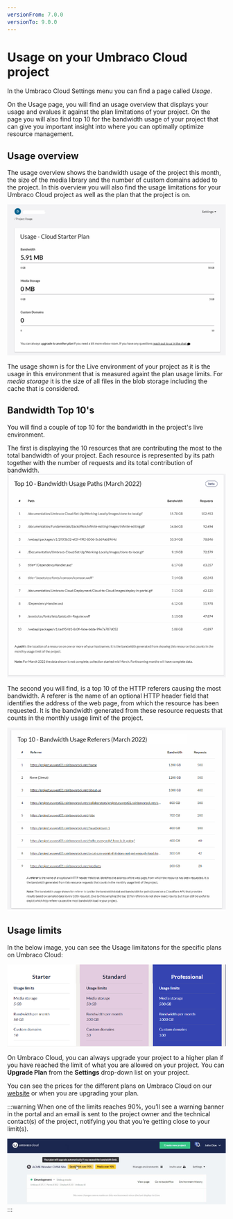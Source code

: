 ```yaml
---
versionFrom: 7.0.0
versionTo: 9.0.0
---
```


# Usage on your Umbraco Cloud project

In the Umbraco Cloud Settings menu you can find a page called _Usage_.

On the Usage page, you will find an usage overview that displays your usage and evalues it against the plan limitations of your project.
On the page you will also find top 10 for the bandwidth usage of your project that can give you important insight into where you can optimally optimize resource management.

## Usage overview
The usage overview shows the bandwidth usage of the project this month, the size of the media library and the number of custom domains added to the project.
In this overview you will also find the usage limitations for your Umbraco Cloud project as well as the plan that the project is on.

![Usage on Cloud](images/Usage.png)

The usage shown is for the Live environment of your project as it is the usage in this environment that is measured againt the plan usage limits.
For _media storage_ it is the size of all files in the blob storage including the cache that is considered.

## Bandwidth Top 10's
You will find a couple of top 10 for the bandwidth in the project's live environment.

The first is displaying the 10 resources that are contributing the most to the total bandwidth of your project. Each resource is represented by its path together with the number of requests and its total contribution of bandwidth.
![top 10 bandwidth](images/Top10BandwidthPaths2.png)

The second you will find, is a top 10 of the HTTP referers causing the most bandwidth. A referer is the name of an optional HTTP header field that identifies the address of the web page, from which the resource has been requested. It is the bandwidth generated from these resource requests that counts in the monthly usage limit of the project.

![top 10 bandwidth](images/Top10BandwidthReferer2.png)

## Usage limits

In the below image, you can see the Usage limitatons for the specific plans on Umbraco Cloud:

![Usage limits on a starter plan](images/Plan_limits.png)

On Umbraco Cloud, you can always upgrade your project to a higher plan if you have reached the limit of what you are allowed on your project. You can **Upgrade Plan** from the **Settings** drop-down list on your project.

You can see the prices for the different plans on Umbraco Cloud on our [website](https://umbraco.com/umbraco-cloud-pricing/) or when you are upgrading your plan.

:::warning
When one of the limits reaches 90%, you’ll see a warning banner in the portal and an email is sent to the project owner and the technical contact(s) of the project, notifying you that you’re getting close to your limit(s).

![USage Warning](images/warnings_usage.png)
:::
